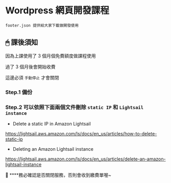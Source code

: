 # Wordpress 網頁開發課程

    footer.json 提供給大家下載做開發使用

## 🖱 課後須知

因為上課使用了 3 個月個免費額度做課程使用

過了 3 個月後會開始收費

這邊必須 `手動停止` 才會關閉

### Step.1 備份

### Step.2 可以依照下面兩個文件刪除 `static IP` 和 `Lightsail instance`

- Delete a static IP in Amazon Lightsail

https://lightsail.aws.amazon.com/ls/docs/en_us/articles/how-to-delete-static-ip


- Deleting an Amazon Lightsail instance

https://lightsail.aws.amazon.com/ls/docs/en_us/articles/delete-an-amazon-lightsail-instance

📢 ****務必確認是否關閉服務，否則會收到繳費單喔~

